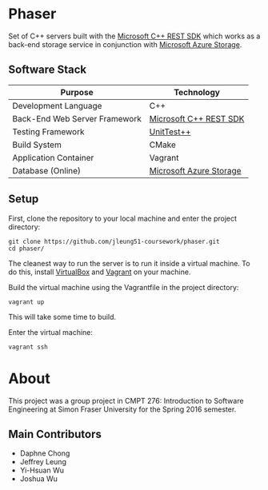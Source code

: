 # Phaser

Set of C++ servers built with the [Microsoft C++ REST SDK](https://github.com/microsoft/cpprestsdk) which works as a back-end storage service in conjunction with [Microsoft Azure Storage](https://docs.microsoft.com/en-us/azure/storage/).

## Software Stack

| Purpose | Technology |
| --- | --- |
| Development Language | C++ |
| Back-End Web Server Framework | [Microsoft C++ REST SDK](https://github.com/microsoft/cpprestsdk) |
| Testing Framework | [UnitTest++](https://github.com/unittest-cpp/unittest-cpp) |
| Build System | CMake |
| Application Container | Vagrant |
| Database (Online) | [Microsoft Azure Storage](https://docs.microsoft.com/en-us/azure/storage/) |

## Setup

First, clone the repository to your local machine and enter the project directory:
```shell
git clone https://github.com/jleung51-coursework/phaser.git
cd phaser/
```

The cleanest way to run the server is to run it inside a virtual machine. To do this, install [VirtualBox](https://www.virtualbox.org/) and [Vagrant](https://www.vagrantup.com/) on your machine.

Build the virtual machine using the Vagrantfile in the project directory:
```shell
vagrant up
```

This will take some time to build.

Enter the virtual machine:
```shell
vagrant ssh
```

# About

This project was a group project in CMPT 276: Introduction to Software Engineering at Simon Fraser University for the Spring 2016 semester.

## Main Contributors

* Daphne Chong
* Jeffrey Leung
* Yi-Hsuan Wu
* Joshua Wu
